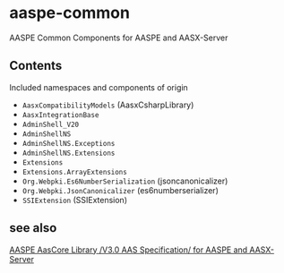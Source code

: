 # aaspe-common

AASPE Common Components for AASPE and AASX-Server  

## Contents

Included namespaces and components of origin


- `AasxCompatibilityModels` (AasxCsharpLibrary)
- `AasxIntegrationBase`
- `AdminShell_V20`
- `AdminShellNS`
- `AdminShellNS.Exceptions`
- `AdminShellNS.Extensions`
- `Extensions`
- `Extensions.ArrayExtensions`
- `Org.Webpki.Es6NumberSerialization` (jsoncanonicalizer)
- `Org.Webpki.JsonCanonicalizer` (es6numberserializer)
- `SSIExtension` (SSIExtension)

## see also

[AASPE AasCore Library /V3.0 AAS Specification/ for AASPE and AASX-Server](https://www.nuget.org/packages/AASPE.AasCore)
